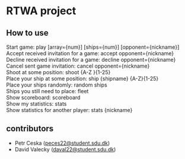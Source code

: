 # RTWA project
## How to use
Start game: play [array={num}] [ships={num}] [opponent={nickname}] \
Accept received invitation for a game: accept opponent={nickname} \
Decline received invitation for a game: decline opponent={nickname} \
Cancel sent game invitation: cancel opponent={nickname} \
Shoot at some position: shoot {A-Z }{1-25} \
Place your ship at some position: ship {shipname} {A-Z}{1-25} \
Place your ships randomly: random ships \
Ships you still need to place: fleet \
Show scoreboard: scoreboard \
Show my statistics: stats \
Show statistics for another player: stats {nickname} 

## contributors
- Petr Ceska (peces22@student.sdu.dk)
- David Valecky (daval22@student.sdu.dk)

